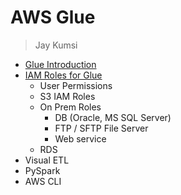 # AWS Glue
> Jay Kumsi

* [Glue Introduction](https://github.com/jaykumsi/aws-glue/edit/main/Intro.md)
* [IAM Roles for Glue](https://github.com/jaykumsi/aws-glue/blob/main/IAM%20Roles%20for%20Glue.md)
  * User Permissions
  * S3 IAM Roles
  * On Prem Roles
    * DB (Oracle, MS SQL Server)
    * FTP / SFTP File Server
    * Web service
  * RDS   
* Visual ETL
* PySpark
* AWS CLI

